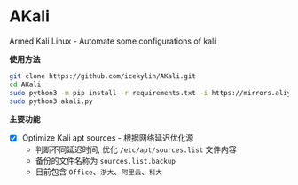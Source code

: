 # AKali
Armed Kali Linux - Automate some configurations of kali

**使用方法**

```bash
git clone https://github.com/icekylin/AKali.git
cd AKali
sudo python3 -m pip install -r requirements.txt -i https://mirrors.aliyun.com/pypi/simple/
sudo python3 akali.py
```

**主要功能**

- [x] Optimize Kali apt sources - 根据网络延迟优化源
  - 判断不同延迟时间, 优化 `/etc/apt/sources.list` 文件内容
  - 备份的文件名称为 `sources.list.backup`
  - 目前包含 `Office`、`浙大`、`阿里云`、`科大`